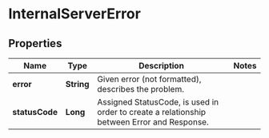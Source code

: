 
# InternalServerError

## Properties
Name | Type | Description | Notes
------------ | ------------- | ------------- | -------------
**error** | **String** | Given error (not formatted), describes the problem. | 
**statusCode** | **Long** | Assigned StatusCode, is used in order to create a relationship between Error and Response. | 



